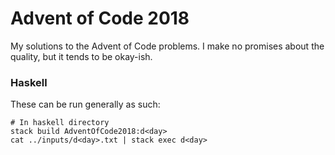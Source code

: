 Advent of Code 2018
===================

My solutions to the Advent of Code problems. I make no promises about the quality, but it tends to be okay-ish.

### Haskell

These can be run generally as such:

```
# In haskell directory
stack build AdventOfCode2018:d<day>
cat ../inputs/d<day>.txt | stack exec d<day>
```
